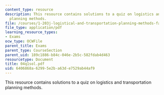```yaml
---
content_type: resource
description: This resource contains solutions to a quiz on logistics and transportation
  planning methods.
file: /courses/1-203j-logistical-and-transportation-planning-methods-fall-2006/6406868a62995e2ba63de7529ab44af9_04q1sol.pdf
file_type: application/pdf
learning_resource_types:
- Exams
ocw_type: OCWFile
parent_title: Exams
parent_type: CourseSection
parent_uid: 189c1886-b84c-046e-2b5c-582fdab4d463
resourcetype: Document
title: 04q1sol.pdf
uid: 6406868a-6299-5e2b-a63d-e7529ab44af9
---
```

This resource contains solutions to a quiz on logistics and transportation planning methods.

